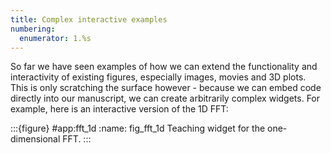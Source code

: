 ```yaml
---
title: Complex interactive examples
numbering:
  enumerator: 1.%s
---
```



So far we have seen examples of how we can extend the functionality and interactivity of existing figures, especially images, movies and 3D plots. This is only scratching the surface however - because we can embed code directly into our manuscript, we can create arbitrarily complex widgets. For example, here is an interactive version of the 1D FFT:


:::{figure} #app:fft_1d
:name: fig_fft_1d
Teaching widget for the one-dimensional FFT.
:::
